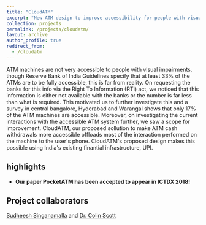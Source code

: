 ```yaml
---
title: "CloudATM"
excerpt: "New ATM design to improve accessibility for people with visual impairment."
collection: projects
permalink: /projects/cloudatm/
layout: archive
author_profile: true
redirect_from:
  - /cloudatm
---
```

ATM machines are not very accessible to people with visual impairments. though Reserve Bank of India Guidelines specify that at least 33% of the ATMs are to be fully accessible, this is far from reality. On requesting the banks for this info via the Right To Information (RTI) act, we noticed that this information is either not available with the banks or the number is far less than what is required. This motivated us to further investigate this and a survey in central bangalore, Hyderabad and Warangal shows that only 17% of the ATM machines are accessible. Moreover, on investigating the current interactions with the accessible ATM system further, we saw a scope for improvement. CloudATM, our proposed sollution to make ATM cash withdrawals more accessible offloads most of the interaction performed on the machine to the user's phone. CloudATM's proposed design makes this possible using India's existing finantial infrastructure, UPI.

## highlights

* **Our paper PocketATM has been accepted to appear in ICTDX 2018!**
## Project collaborators

[Sudheesh Singanamalla](https://sudheesh.info) and [Dr. Colin Scott](https://people.eecs.berkeley.edu/~rcs/)
